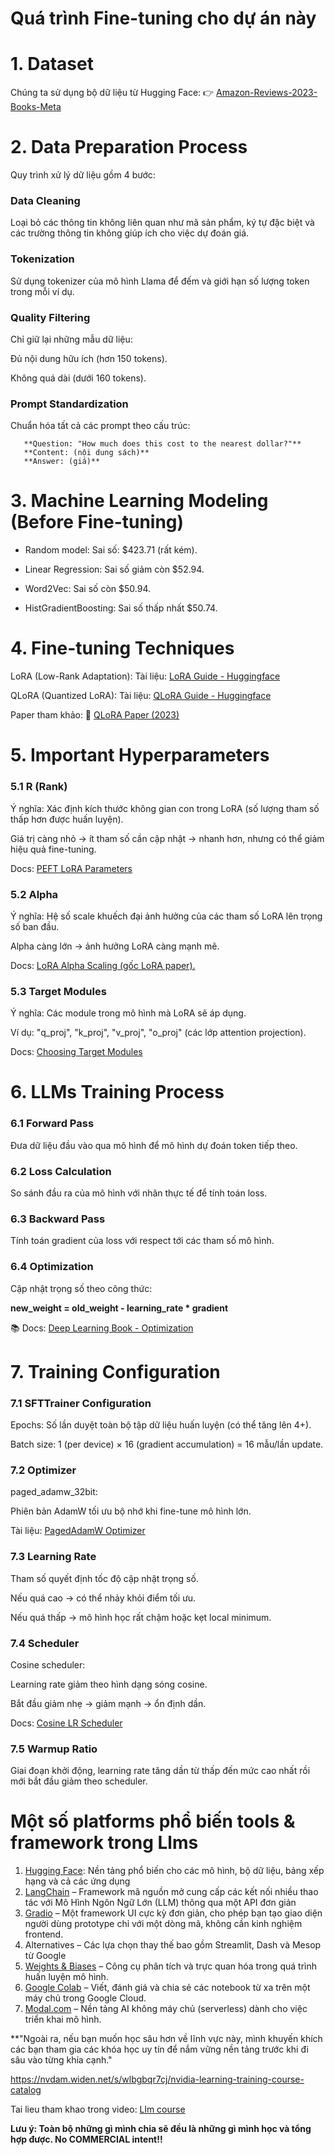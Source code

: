 # Quá trình Fine-tuning cho dự án này

# 1. Dataset
   Chúng ta sử dụng bộ dữ liệu từ Hugging Face:
👉 [Amazon-Reviews-2023-Books-Meta](https://huggingface.co/datasets/cogsci13/Amazon-Reviews-2023-Books-Meta)

# 2. Data Preparation Process
   Quy trình xử lý dữ liệu gồm 4 bước:

### Data Cleaning

   Loại bỏ các thông tin không liên quan như mã sản phẩm, ký tự đặc biệt và các trường thông tin không giúp ích cho việc dự đoán giá.

### Tokenization

   Sử dụng tokenizer của mô hình Llama để đếm và giới hạn số lượng token trong mỗi ví dụ.

### Quality Filtering

   Chỉ giữ lại những mẫu dữ liệu:
   
   Đủ nội dung hữu ích (hơn 150 tokens).
   
   Không quá dài (dưới 160 tokens).

### Prompt Standardization

   Chuẩn hóa tất cả các prompt theo cấu trúc:
   
       **Question: "How much does this cost to the nearest dollar?"**
       **Content: (nội dung sách)**
       **Answer: (giá)**

# 3. Machine Learning Modeling (Before Fine-tuning)

   - Random model: Sai số: $423.71 (rất kém).
   
   - Linear Regression: Sai số giảm còn $52.94.
   
   - Word2Vec: Sai số còn $50.94.
   
   - HistGradientBoosting: Sai số thấp nhất $50.74.

# 4. Fine-tuning Techniques

   LoRA (Low-Rank Adaptation):
   Tài liệu: [LoRA Guide - Huggingface](https://huggingface.co/docs/peft/main/en/conceptual_guides/lora)
   
   QLoRA (Quantized LoRA):
   Tài liệu: [QLoRA Guide - Huggingface](https://huggingface.co/docs/peft/main/en/developer_guides/quantization)
   
   Paper tham khảo:
   📄 [QLoRA Paper (2023)](https://arxiv.org/pdf/2305.14314)

# 5. Important Hyperparameters

### 5.1 R (Rank)

   Ý nghĩa: Xác định kích thước không gian con trong LoRA (số lượng tham số thấp hơn được huấn luyện).
   
   Giá trị càng nhỏ → ít tham số cần cập nhật → nhanh hơn, nhưng có thể giảm hiệu quả fine-tuning.
   
   Docs: [PEFT LoRA Parameters](https://huggingface.co/docs/peft/main/en/conceptual_guides/lora)

### 5.2 Alpha

   Ý nghĩa: Hệ số scale khuếch đại ảnh hưởng của các tham số LoRA lên trọng số ban đầu.
   
   Alpha càng lớn → ảnh hưởng LoRA càng mạnh mẽ.
   
   Docs: [LoRA Alpha Scaling (gốc LoRA paper).](https://arxiv.org/pdf/2106.09685.pdf)

### 5.3 Target Modules

   Ý nghĩa: Các module trong mô hình mà LoRA sẽ áp dụng.
   
   Ví dụ: "q_proj", "k_proj", "v_proj", "o_proj" (các lớp attention projection).
   
   Docs: [Choosing Target Modules](https://huggingface.co/docs/peft/main/en/conceptual_guides/lora#how-lora-works)

# 6. LLMs Training Process

### 6.1 Forward Pass

   Đưa dữ liệu đầu vào qua mô hình để mô hình dự đoán token tiếp theo.

### 6.2 Loss Calculation

   So sánh đầu ra của mô hình với nhãn thực tế để tính toán loss.

### 6.3 Backward Pass

   Tính toán gradient của loss với respect tới các tham số mô hình.

### 6.4 Optimization

   Cập nhật trọng số theo công thức:

**new_weight = old_weight - learning_rate * gradient**

📚 Docs: [Deep Learning Book - Optimization](https://www.deeplearningbook.org/contents/numerical.html)

# 7. Training Configuration

### 7.1 SFTTrainer Configuration

   Epochs: Số lần duyệt toàn bộ tập dữ liệu huấn luyện (có thể tăng lên 4+).
   
   Batch size: 1 (per device) × 16 (gradient accumulation) = 16 mẫu/lần update.

### 7.2 Optimizer

   paged_adamw_32bit:
   
   Phiên bản AdamW tối ưu bộ nhớ khi fine-tune mô hình lớn.
   
   Tài liệu: [PagedAdamW Optimizer](https://huggingface.co/docs/bitsandbytes/main/en/reference/optim/adamw)

### 7.3 Learning Rate

   Tham số quyết định tốc độ cập nhật trọng số.
   
   Nếu quá cao → có thể nhảy khỏi điểm tối ưu.
   
   Nếu quá thấp → mô hình học rất chậm hoặc kẹt local minimum.

### 7.4 Scheduler

   Cosine scheduler:
   
   Learning rate giảm theo hình dạng sóng cosine.
   
   Bắt đầu giảm nhẹ → giảm mạnh → ổn định dần.
   
   Docs: [Cosine LR Scheduler](https://discuss.huggingface.co/t/using-cosine-lr-scheduler-via-trainingarguments-in-trainer/14783/6)

### 7.5 Warmup Ratio

   Giai đoạn khởi động, learning rate tăng dần từ thấp đến mức cao nhất rồi mới bắt đầu giảm theo scheduler.

# Một số platforms phổ biến tools & framework trong Llms

1. [Hugging Face](https://huggingface.co/): Nền tảng phổ biến cho các mô hình, bộ dữ liệu, bảng xếp hạng và cả các ứng dụng
2. [LangChain](https://www.langchain.com/) – Framework mã nguồn mở cung cấp các kết nối nhiều thao tác với Mô Hình Ngôn Ngữ Lớn (LLM) thông qua một API đơn giản
3. [Gradio](https://www.gradio.app/) – Một framework UI cực kỳ đơn giản, cho phép bạn tạo giao diện người dùng prototype chỉ với một dòng mã, không cần kinh nghiệm frontend.
4. Alternatives – Các lựa chọn thay thế bao gồm Streamlit, Dash và Mesop từ Google
5. [Weights & Biases](https://wandb.ai/site) – Công cụ phân tích và trực quan hóa trong quá trình huấn luyện mô hình.
6. [Google Colab](https://colab.research.google.com/) – Viết, đánh giá và chia sẻ các notebook từ xa trên một máy chủ trong Google Cloud.
7. [Modal.com](https://modal.com/) – Nền tảng AI không máy chủ (serverless) dành cho việc triển khai mô hình.

**"Ngoài ra, nếu bạn muốn học sâu hơn về lĩnh vực này, mình khuyến khích các bạn tham gia các khóa học uy tín để nắm vững nền tảng trước khi đi sâu vào từng khía cạnh."

https://nvdam.widen.net/s/wlbgbqr7cj/nvidia-learning-training-course-catalog

Tai lieu tham khao trong video:
[Llm course](https://www.udemy.com/course/llm-engineering-master-ai-and-large-language-models/?srsltid=AfmBOorXXQrsRbJli2ye4GP3ICQCN5g5wUtofSmIx3ef6H6XqdbrC59P&couponCode=KEEPLEARNING)

**Lưu ý: Toàn bộ những gì mình chia sẽ đều là những gì mình học và tổng hợp được. No COMMERCIAL intent!!**
